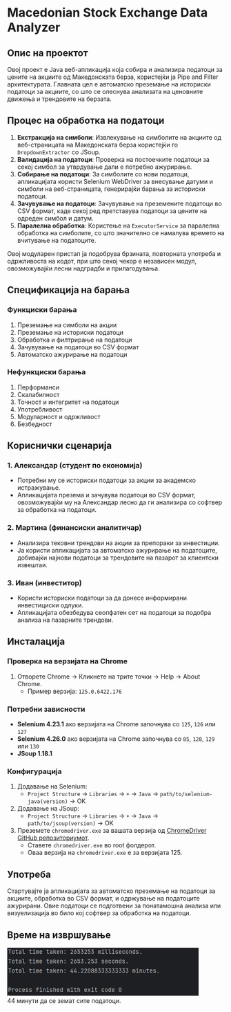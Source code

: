 # Macedonian Stock Exchange Data Analyzer

## Опис на проектот

Овој проект е Java веб-апликација која собира и анализира податоци за цените на акциите од Македонската берза, користејќи ја Pipe and Filter архитектурата. Главната цел е автоматско преземање на историски податоци за акциите, со што се олеснува анализата на ценовните движења и трендовите на берзата.

## Процес на обработка на податоци

1. **Екстракција на симболи**: Извлекување на симболите на акциите од веб-страницата на Македонската берза користејќи го `DropdownExtractor` со JSoup.
2. **Валидација на податоци**: Проверка на постоечките податоци за секој симбол за утврдување дали е потребно ажурирање.
3. **Собирање на податоци**: За симболите со нови податоци, апликацијата користи Selenium WebDriver за внесување датуми и симболи на веб-страницата, генерирајќи барања за историски податоци.
4. **Зачувување на податоци**: Зачувување на преземените податоци во CSV формат, каде секој ред претставува податоци за цените на одреден симбол и датум.
5. **Паралелна обработка**: Користење на `ExecutorService` за паралелна обработка на симболите, со што значително се намалува времето на вчитување на податоците.

Овој модуларен пристап ја подобрува брзината, повторната употреба и одржливоста на кодот, при што секој чекор е независен модул, овозможувајќи лесни надградби и прилагодувања.

## Спецификација на барања

### Функциски барања
1. Преземање на симболи на акции
2. Преземање на историски податоци
3. Обработка и филтрирање на податоци
4. Зачувување на податоци во CSV формат
5. Автоматско ажурирање на податоци

### Нефункциски барања
1. Перформанси
2. Скалабилност
3. Точност и интегритет на податоци
4. Употребливост
5. Модуларност и одржливост
6. Безбедност

## Кориснички сценарија

### 1. **Александар (студент по економија)**
   - Потребни му се историски податоци за акции за академско истражување.
   - Апликацијата презема и зачувува податоци во CSV формат, овозможувајќи му на Александар лесно да ги анализира со софтвер за обработка на податоци.

### 2. **Мартина (финансиски аналитичар)**
   - Анализира тековни трендови на акции за препораки за инвестиции.
   - Ја користи апликацијата за автоматско ажурирање на податоците, добивајќи најнови податоци за трендовите на пазарот за клиентски извештаи.

### 3. **Иван (инвеститор)**
   - Користи историски податоци за да донесе информирани инвестициски одлуки.
   - Апликацијата обезбедува сеопфатен сет на податоци за подобра анализа на пазарните трендови.

## Инсталација

### Проверка на верзијата на Chrome
1. Отворете Chrome -> Кликнете на трите точки -> Help -> About Chrome.
   - Пример верзија: `125.0.6422.176`

### Потребни зависности
- **Selenium 4.23.1** ако верзијата на Chrome започнува со `125`, `126` или `127`
- **Selenium 4.26.0** ако верзијата на Chrome започнува со `85`, `128`, `129` или `130`
- **JSoup 1.18.1**

### Конфигурација
1. Додавање на Selenium:
   - `Project Structure` -> `Libraries` -> `+` -> `Java` -> `path/to/selenium-java(version)` -> OK
2. Додавање на JSoup:
   - `Project Structure` -> `Libraries` -> `+` -> `Java` -> `path/to/jsoup(version)` -> OK
3. Преземете `chromedriver.exe` за вашата верзија од [ChromeDriver GitHub репозиториумот](https://github.com/dreamshao/chromedriver).
   - Ставете `chromedriver.exe` во root фолдерот.
   - Оваа верзија на `chromedriver.exe` е за верзијата 125.

## Употреба

Стартувајте ја апликацијата за автоматско преземање на податоци за акциите, обработка во CSV формат, и одржување на податоците ажурирани. Овие податоци се подготвени за понатамошна анализа или визуелизација во било кој софтвер за обработка на податоци.

## Време на извршување
![Време на извршување](Time_execute_Fetched_Files.png)<br>
44 минути да се земат сите податоци.
